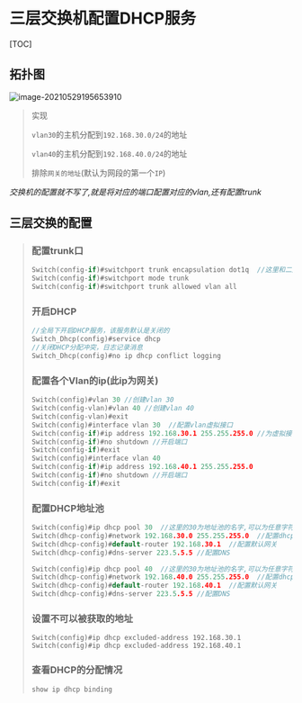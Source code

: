 # 三层交换机配置DHCP服务

[TOC]

## 拓扑图

![image-20210529195653910](https://cdn.jsdelivr.net/gh/2822132073/image/202404101348233.png)

> 实现
>
> `vlan30`的主机分配到`192.168.30.0/24`的地址
>
> `vlan40`的主机分配到`192.168.40.0/24`的地址
>
> 排除`网关的地址`(默认为网段的第一个`IP`)

*交换机的配置就不写了,就是将对应的端口配置对应的vlan,还有配置trunk*

## 三层交换的配置

> ### 配置trunk口
>
> ```c
> Switch(config-if)#switchport trunk encapsulation dot1q  //这里和二层交换机不同需要声明,vlan数据帧的封装类型,虽然只要一种
> Switch(config-if)#switchport mode trunk 
> Switch(config-if)#switchport trunk allowed vlan all
> ```
>
> ### 开启DHCP
>
> ```c
> //全局下开启DHCP服务，该服务默认是关闭的
> Switch_Dhcp(config)#service dhcp
> //关闭DHCP分配冲突，日志记录消息
> Switch_Dhcp(config)#no ip dhcp conflict logging
> ```
>
> ### 配置各个Vlan的ip(此ip为网关)
>
> ```c
> Switch(config)#vlan 30 //创建vlan 30
> Switch(config-vlan)#vlan 40 //创建vlan 40
> Switch(config-vlan)#exit 
> Switch(config)#interface vlan 30  //配置vlan虚拟接口
> Switch(config-if)#ip address 192.168.30.1 255.255.255.0 //为虚拟接口配置IP
> Switch(config-if)#no shutdown //开启端口
> Switch(config-if)#exit
> Switch(config)#interface vlan 40
> Switch(config-if)#ip address 192.168.40.1 255.255.255.0
> Switch(config-if)#no shutdown //开启端口
> Switch(config-if)#exit
> ```
>
> ### 配置DHCP地址池
>
> ```c
> Switch(config)#ip dhcp pool 30  //这里的30为地址池的名字,可以为任意字符
> Switch(dhcp-config)#network 192.168.30.0 255.255.255.0  //配置dhcp地址池的网段
> Switch(dhcp-config)#default-router 192.168.30.1  //配置默认网关
> Switch(dhcp-config)#dns-server 223.5.5.5 //配置DNS
> ```
>
> ```c
> Switch(config)#ip dhcp pool 40  //这里的30为地址池的名字,可以为任意字符
> Switch(dhcp-config)#network 192.168.40.0 255.255.255.0  //配置dhcp地址池的网段
> Switch(dhcp-config)#default-router 192.168.40.1  //配置默认网关
> Switch(dhcp-config)#dns-server 223.5.5.5 //配置DNS
> ```
>
> ### 设置不可以被获取的地址
>
> ```
> Switch(config)#ip dhcp excluded-address 192.168.30.1
> Switch(config)#ip dhcp excluded-address 192.168.40.1
> ```
>
> ### 查看DHCP的分配情况
>
> ```
> show ip dhcp binding
> ```
>

